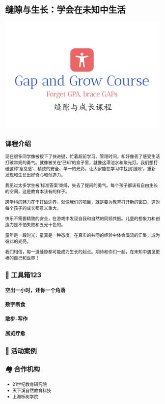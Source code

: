 # 缝隙与生长：学会在未知中生活

![](logo.png)

## 课程介绍


现在很多同学像被按下了快进键，忙着超前学习、管理时间，却好像丢了感受生活打破常规的勇气。就像被关在‘已知’的盒子里，就像这潭池水和聚光灯。我们想打破这种‘窒息感’、精致的安全、单一的光彩，让大家能在学习中找到‘缝隙’，重新发现和生长出好奇心和创造力。


我见过太多学生被‘标准答案’束缚，失去了提问的勇气。每个孩子都该有自由生长的空间，这是教育本该有的样子。

跨学科的魅力在于打破边界，就像我们的项目，就是要为教育打开新的窗口，这对每个孩子的成长都意义重大。

快乐不需要精致的安全，在游戏中发现自我和自然的同频共振。儿童的想象力和创造力是不怕失败和五光十色的。


童年是一段时光，童真是一种态度。在真实的共同的经验中体会溪流的汇集，成为彼此的光亮。

我们相信，每一道缝隙都可能成为生长的起点。期待和你们一起，在未知中遇见更棒的自己和世界！

## 🧰 工具箱123
### 空出一小时，还你一个角落
### 数字断食
### 散步-写作
### 展览疗愈

## 🎪 活动案例

## 🏘️ 合作机构

 - 21世纪教育研究院
 - 天下溪自然教育科技
 - 上海栎树学院
